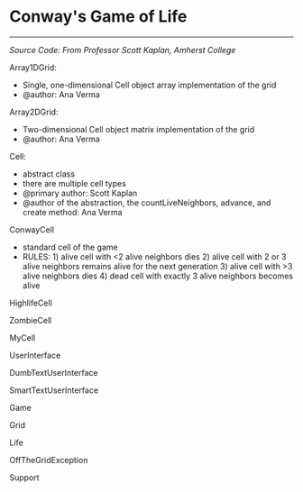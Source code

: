 # Conway's Game of Life
---------------------------------------------------------------------------------

*Source Code: From Professor Scott Kaplan, Amherst College*

Array1DGrid: 
* Single, one-dimensional Cell object array implementation of the grid
* @author: Ana Verma
  
Array2DGrid:
* Two-dimensional Cell object matrix implementation of the grid
* @author: Ana Verma

Cell:
* abstract class
* there are multiple cell types
* @primary author: Scott Kaplan
* @author of the abstraction, the countLiveNeighbors, advance, and create method: Ana Verma

ConwayCell
* standard cell of the game
* RULES: 
      1) alive cell with <2 alive neighbors dies
      2) alive cell with 2 or 3 alive neighbors remains alive for the next generation
      3) alive cell with >3 alive neighbors dies
      4) dead cell with exactly 3 alive neighbors becomes alive

HighlifeCell

ZombieCell

MyCell

UserInterface

DumbTextUserInterface

SmartTextUserInterface

Game

Grid

Life

OffTheGridException

Support




